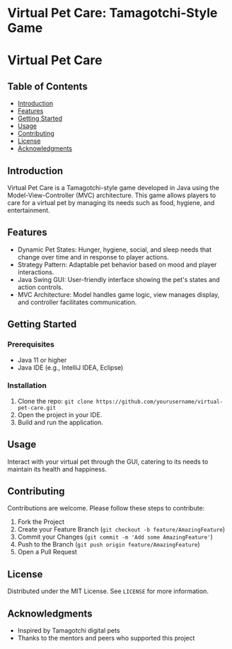 # Virtual Pet Care: Tamagotchi-Style Game
# Virtual Pet Care

## Table of Contents
- [Introduction](#introduction)
- [Features](#features)
- [Getting Started](#getting-started)
- [Usage](#usage)
- [Contributing](#contributing)
- [License](#license)
- [Acknowledgments](#acknowledgments)

## Introduction
Virtual Pet Care is a Tamagotchi-style game developed in Java using the Model-View-Controller (MVC) architecture. This game allows players to care for a virtual pet by managing its needs such as food, hygiene, and entertainment.

## Features
- Dynamic Pet States: Hunger, hygiene, social, and sleep needs that change over time and in response to player actions.
- Strategy Pattern: Adaptable pet behavior based on mood and player interactions.
- Java Swing GUI: User-friendly interface showing the pet's states and action controls.
- MVC Architecture: Model handles game logic, view manages display, and controller facilitates communication.

## Getting Started
### Prerequisites
- Java 11 or higher
- Java IDE (e.g., IntelliJ IDEA, Eclipse)

### Installation
1. Clone the repo: `git clone https://github.com/yourusername/virtual-pet-care.git`
2. Open the project in your IDE.
3. Build and run the application.

## Usage
Interact with your virtual pet through the GUI, catering to its needs to maintain its health and happiness.

## Contributing
Contributions are welcome. Please follow these steps to contribute:
1. Fork the Project
2. Create your Feature Branch (`git checkout -b feature/AmazingFeature`)
3. Commit your Changes (`git commit -m 'Add some AmazingFeature'`)
4. Push to the Branch (`git push origin feature/AmazingFeature`)
5. Open a Pull Request

## License
Distributed under the MIT License. See `LICENSE` for more information.

## Acknowledgments
- Inspired by Tamagotchi digital pets
- Thanks to the mentors and peers who supported this project
